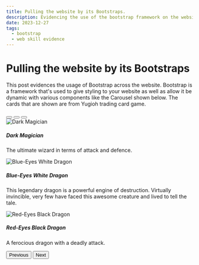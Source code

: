 ```yaml
---
title: Pulling the website by its Bootstraps.
description: Evidencing the use of the bootstrap framework on the website.
date: 2023-12-27
tags:
  - bootstrap
  - web skill evidence
---
```

<div class="container">
  <h1 class="col align-self-center">Pulling the website by its Bootstraps</h1>
  <div class="row justify-content-center">
    <p class="col-8">
    This post evidences the usage of Bootstrap across the website. Bootstrap is a framework that's used to give styling to your website as well as allow it be dynamic with various components like the Carousel shown below. The cards that are shown are from Yugioh trading card game.
    </p>
  </div>
</div>

<div id="carouselCaptions" class="carousel slide" data-bs-ride="false">
  <div class="carousel-indicators">
    <button type="button" data-bs-target="#carouselCaptions" data-bs-slide-to="0" class="active" aria-current="true" aria-label="Slide 1"></button>
    <button type="button" data-bs-target="#carouselCaptions" data-bs-slide-to="1" aria-label="Slide 2"></button>
    <button type="button" data-bs-target="#carouselCaptions" data-bs-slide-to="2" aria-label="Slide 3"></button>
  </div>
  <div class="carousel-inner">
    <div class="carousel-item active">
      <img src="/ysyr-en001.JPG" class="d-block w-100" alt="Dark Magician">
      <div class="carousel-caption d-none d-md-block">
        <h5>Dark Magician</h5>
        <p>The ultimate wizard in terms of attack and defence.</p>
      </div>
    </div>
    <div class="carousel-item">
      <img src="/yskr-en001.JPG" class="d-block w-100" alt="Blue-Eyes White Dragon">
      <div class="carousel-caption d-none d-md-block">
        <h5>Blue-Eyes White Dragon</h5>
        <p>This legendary dragon is a powerful engine of destruction. Virtually invincible, very few have faced this awesome creature and lived to tell the tale.</p>
      </div>
    </div>
    <div class="carousel-item">
      <img src="/hac1-en003.jpg" class="d-block w-100" alt="Red-Eyes Black Dragon">
      <div class="carousel-caption d-none d-md-block">
        <h5>Red-Eyes Black Dragon</h5>
        <p>A ferocious dragon with a deadly attack.</p>
      </div>
    </div>
  </div>
  <button class="carousel-control-prev" type="button" data-bs-target="#carouselCaptions" data-bs-slide="prev">
    <span class="carousel-control-prev-icon" aria-hidden="true"></span>
    <span class="visually-hidden">Previous</span>
  </button>
  <button class="carousel-control-next" type="button" data-bs-target="#carouselCaptions" data-bs-slide="next">
    <span class="carousel-control-next-icon" aria-hidden="true"></span>
    <span class="visually-hidden">Next</span>
  </button>
</div>
<script
    src="https://cdn.jsdelivr.net/npm/bootstrap@5.3.2/dist/js/bootstrap.bundle.min.js"
    integrity="sha384-C6RzsynM9kWDrMNeT87bh95OGNyZPhcTNXj1NW7RuBCsyN/o0jlpcV8Qyq46cDfL"
    crossorigin="anonymous"
  ></script>

